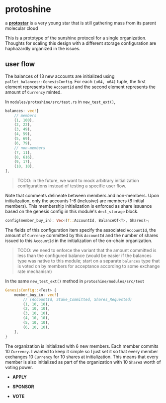 # protoshine

a **[protostar](https://en.wikipedia.org/wiki/Protostar)** is a very young star that is still gathering mass from its parent molecular cloud

This is a prototype of the sunshine protocol for a single organization. Thoughts for scaling this design with a different storage configuration are haphazardly organized in the issues.

## user flow

The balances of 13 new accounts are initialized using `pallet_balances::GenesisConfig`. For each `(u64, u64)` tuple, the first element represents the `AccountId` and the second element represents the amount of `Currency` minted.

In `modules/protoshine/src/test.rs` in `new_test_ext()`,

```rust
balances: vec![
    // members
    (1, 100),
    (2, 22),
    (3, 49),
    (4, 59),
    (5, 69),
    (6, 79),
    // non-members
    (7, 11),
    (8, 616),
    (9, 17),
    (10, 10),
],
```

> TODO: in the future, we want to mock arbitrary initialization configurations instead of testing a specific user flow.

Note that comments delineate between members and non-members. Upon initialization, only the accounts 1-6 (inclusive) are members (6 initial members). This membership initialization is enforced as share issuance based on the genesis config in this module's `decl_storage` block.

```rust
config(member_buy_in): Vec<(T::AccountId, BalanceOf<T>, Shares)>;
```

The fields of this configuration item specify the associated `AccountId`, the amount of `Currency` committed by this `AccountId` and the number of shares issued to this `AccountId` in the initialization of the on-chain organization.

> TODO: we need to enforce the variant that the amount committed is less than the configured balance (would be easier if the balances type was native to this module; start on a separate `balances` type that is voted on by members for acceptance according to some exchange rate mechanism)

In the same `new_test_ext()` method in `protoshine/modules/src/test`

```rust
GenesisConfig::<Test> {
    member_buy_in: vec![
        // (AccountId, Stake_Committed, Shares_Requested)
        (1, 10, 10),
        (2, 10, 10),
        (3, 10, 10),
        (4, 10, 10),
        (5, 10, 10),
        (6, 10, 10),
    ],
}
```

The organization is initialized with 6 new members. Each member commits 10 `Currency`. I wanted to keep it simple so I just set it so that every member exchanges 10 `Currency` for 10 shares at initialization. This means that every member is also initialized as part of the organization with 10 `Share`s worth of voting power.

* **APPLY**

* **SPONSOR**

* **VOTE**
